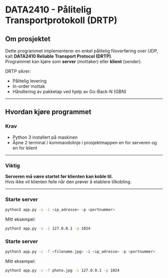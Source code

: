# DATA2410 - Pålitelig Transportprotokoll (DRTP)

## Om prosjektet
Dette programmet implementerer en enkel pålitelig filoverføring over UDP, kalt **DATA2410 Reliable Transport Protocol (DRTP)**.  
Programmet kan kjøre som **server** (mottaker) eller **klient** (sender).

DRTP sikrer:
- Pålitelig levering
- In-order mottak
- Håndtering av pakketap ved hjelp av Go-Back-N (GBN)

---

## Hvordan kjøre programmet

### Krav
- Python 3 installert på maskinen
- Åpne 2 terminal / kommandolinje i prosjektmappen en for serveren og en for klient

---

### Viktig
**Serveren må være startet før klienten kan koble til.**  
Hvis ikke vil klienten feile når den prøver å etablere tilkobling.

---

### Starte server

```bash
python3 app.py -s -i <ip_adresse> -p <portnummer>
```

Mitt eksempel:
```bash
python3 app.py -s -i 127.0.0.1 -p 1024 
```

### Starte server
```bash
python3 app.py -c -f <filename.jpg> -i <ip_adresse> -p <portnummer>
```
Mitt eksempel:
```bash
python3 app.py -c -f photo.jpg -i 127.0.0.1 -p 1024 
```

